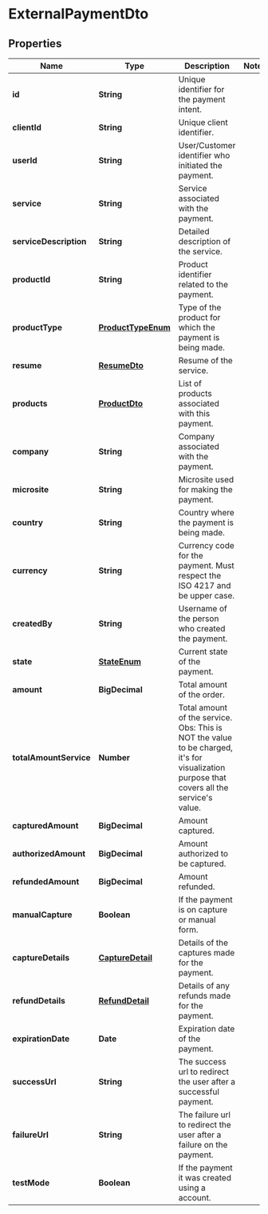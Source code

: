 # ExternalPaymentDto

## Properties

| Name                   | Type                          | Description                                                                                                                                | Notes |
|------------------------|-------------------------------|--------------------------------------------------------------------------------------------------------------------------------------------|-------|
| **id**                 | **String**                    | Unique identifier for the payment intent.                                                                                                  |       |
| **clientId**           | **String**                    | Unique client identifier.                                                                                                                  |       |
| **userId**             | **String**                    | User/Customer identifier who initiated the payment.                                                                                        |       |
| **service**            | **String**                    | Service associated with the payment.                                                                                                       |       |
| **serviceDescription** | **String**                    | Detailed description of the service.                                                                                                       |       |
| **productId**          | **String**                    | Product identifier related to the payment.                                                                                                 |       |
| **productType**        | [**ProductTypeEnum**](ProductTypeEnum.md)                        | Type of the product for which the payment is being made.                                                                                   |       |
| **resume**             | [**ResumeDto**](ResumeDto.md) | Resume of the service.                                                                                                                     |       |
| **products**           | [**ProductDto**](ProductDto.md) | List of products associated with this payment.                                                                                             |       |
| **company**            | **String**                    | Company associated with the payment.                                                                                                       |       |
| **microsite**          | **String**                    | Microsite used for making the payment.                                                                                                     |       |
| **country**            | **String**                    | Country where the payment is being made.                                                                                                   |       |
| **currency**           | **String**                    | Currency code for the payment. Must respect the ISO 4217 and be upper case.                                                                |       |
| **createdBy**          | **String**                    | Username of the person who created the payment.                                                                                            |       |
| **state**              | [**StateEnum**](StateEnum.md)                        | Current state of the payment.                                                                                                              |       |
| **amount**             | **BigDecimal**                | Total amount of the order.                                                                                                                 |       |
| **totalAmountService** | **Number**                    | Total amount of the service. Obs: This is NOT the value to be charged, it's for visualization purpose that covers all the service's value. |       | 
| **capturedAmount**     | **BigDecimal**                | Amount captured.                                                                                                                           |       |
| **authorizedAmount**   | **BigDecimal**                | Amount authorized to be captured.                                                                                                          |       |
| **refundedAmount**     | **BigDecimal**                | Amount refunded.                                                                                                                           |       |
| **manualCapture**      | **Boolean**                   | If the payment is on capture or manual form.                                                                                               |       |
| **captureDetails**     | [**CaptureDetail**](CaptureDetail.md) | Details of the captures made for the payment.                                                                                              |       |
| **refundDetails**      | [**RefundDetail**](RefundDetail.md) | Details of any refunds made for the payment.                                                                                               |       |
| **expirationDate**     | **Date**                      | Expiration date of the payment.                                                                                                            |       |
| **successUrl**         | **String**                    | The success url to redirect the user after a successful payment.                                                                           |       |
| **failureUrl**         | **String**                    | The failure url to redirect the user after a failure on the payment.                                                                       |       |
| **testMode**           | **Boolean**                   | If the payment it was created using a account.                                                                                             |       |                                                                                                                                            |            |